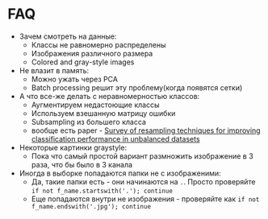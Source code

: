 # FAQ

* Зачем смотреть на данные:
  * Классы не равномерно распределены
  * Изображения различного размера
  * Colored and gray-style images
* Не влазит в память:
  * Можно ужать через PCA
  * Batch processing решит эту проблему(когда появятся сетки)
* А что все-же делать с неравномерностью классов:
  * Аугментируем недастоющие классы
  * Используем взешанную матрицу ошибки
  * Subsampling из большего класса
  * вообще есть paper - [Survey of resampling techniques for improving classification performance in unbalanced datasets](https://arxiv.org/pdf/1608.06048.pdf)
* Некоторые картинки graystyle:
  * Пока что самый простой вариант размножить изображение в 3 раза, что бы было в 3 канала
* Иногда в выборке попадаются папки не с изображеними:
  * Да, такие папки есть - они начинаются на `.`. Просто проверяйте `if not f_name.startswith('.'); continue`
  * Еще попадаются внутри не изображения - проверяйте как `if not f_name.endswith('.jpg'); continue`
